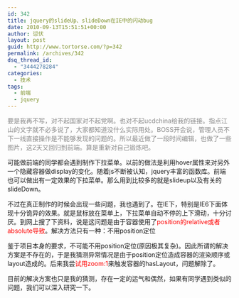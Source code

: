 ```yaml
---
id: 342
title: jquery的slideUp、slideDown在IE中的闪动bug
date: 2010-09-13T15:51:51+00:00
author: 愆伏
layout: post
guid: http://www.tortorse.com/?p=342
permalink: /archives/342
dsq_thread_id:
  - "3444278284"
categories:
  - 技术
tags:
  - 前端
  - jquery
---
```

<span style="color: #888888;">要是我再不写，对不起国家对不起党啊。也对不起ucdchina给我的链接。指点江山的文字就不必多说了，大家都知道没什么实际用处。BOSS开会说，管理人员不下一线直接操作是不能够发现的问题的。所以最近做了一段时间编辑，也做了一些图片，这2天又回归到前端。算是重新对自己锻炼吧。</span>

可能做前端的同学都会遇到制作下拉菜单。以前的做法是利用hover属性来对另外一个隐藏容器做display的变化。随着js不断被认知，jquery丰富的函数库。前端也可以做出有一定效果的下拉菜单。那么用到比较多的就是slideup以及有关的slideDown。

不过在真正制作的时候会出现一些问题，我也遇到了。在IE下，特别是IE6下面体现十分诡异的效果。就是鼠标放在菜单上，下拉菜单自动不停的上下滑动，十分讨厌。到网上搜了下资料，说是这问题是由于容器使用了<span style="color: #ff0000;">position的relative或者absolute导致</span>。解决方法只有一种：不用position定位

鉴于项目本身的要求，不可能不用position定位(原因极其复杂)。因此所谓的解决方案是不存在的，于是我猜测异常情况是由于position定位造成容器的渲染顺序或layout造成的。后来我尝<span style="color: #ff0000;">试用zoom:1</span>来触发容器的hasLayout，问题解除了。

目前的解决方案也只是我的猜测，存在一定的运气和偶然，如果有同学遇到类似的问题，我们可以深入研究一下。